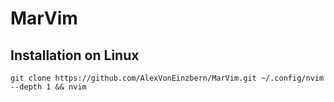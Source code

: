 # MarVim

## Installation on Linux

```
git clone https://github.com/AlexVonEinzbern/MarVim.git ~/.config/nvim --depth 1 && nvim
```
